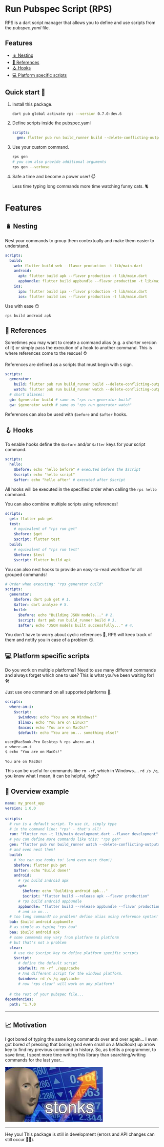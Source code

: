 # Run Pubspec Script (RPS)

RPS is a dart script manager that allows you to define and use scripts from the _pubspec.yaml_ file.


## Features 
<!-- no toc -->
- [🪆 Nesting](#nesting) 
- [🔗 References](#references) 
- [🪝 Hooks](#hooks) 
- [💻 Platform specific scripts](#platform-specific-scripts) 

## Quick start 🚀

1. Install this package.
    ```bash
    dart pub global activate rps --version 0.7.0-dev.6
    ```
2. Define scripts inside the pubspec.yaml
      ```yaml
      scripts:
        gen: flutter pub run build_runner build --delete-conflicting-outputs
      ```
3. Use your custom command.
    ```bash
    rps gen
    # you can also provide additional arguments
    rps gen --verbose
    ```
4. Safe a time and become a power user! 😈
    
    Less time typing long commands more time watching funny cats. 🐈

# Features

## 🪆 Nesting

Nest your commands to group them contextually and make them easier to understand.

```yaml
scripts:
  build:
    web: flutter build web --flavor production -t lib/main.dart
    android:
      apk: flutter build apk --flavor production -t lib/main.dart
      appbundle: flutter build appbundle --flavor production -t lib/main.dart
    ios:
      ipa: flutter build ipa --flavor production -t lib/main.dart
      ios: flutter build ios --flavor production -t lib/main.dart
```

Use with ease 😏

```
rps build android apk
```

## 🔗 References

Sometimes you may want to create a command alias (e.g. a shorter version of it) or simply pass the execution of a hook to another command. This is where references come to the rescue! ⛑

References are defined as a scripts that must begin with `$` sign.

```yaml
scripts:
  generator:
    build: flutter pub run build_runner build --delete-conflicting-outputs
    watch: flutter pub run build_runner watch --delete-conflicting-outputs
  # short aliases:
  gb: $generator build # same as "rps run generator build"
  gw: $generator watch # same as "rps run generator watch"
```

References can also be used with `$before` and `$after` hooks.

## 🪝 Hooks


To enable hooks define the `$before` and/or `$after` keys for your script command.

```yaml
scripts:
  hello:
    $before: echo "hello before" # executed before the $script
    $script: echo "hello script"
    $after: echo "hello after" # executed after $script
```

All hooks will be executed in the specified order when calling the `rps hello` command.

You can also combine multiple scripts using references!

```yaml
scripts:
  get: flutter pub get
  test:
    # equivalent of "rps run get"
    $before: $get
    $script: flutter test
  build:
    # equivalent of "rps run test"
    $before: $test
    $script: flutter build apk
```

You can also nest hooks to provide an easy-to-read workflow for all grouped commands!

```yaml
# Order when executing: "rps generator build"
scripts:
  generator:
    $before: dart pub get # 1.
    $after: dart analyze # 5.
    build:
      $before: echo "Building JSON models..." # 2.
      $script: dart pub run build_runner build # 3.
      $after: echo "JSON models built successfully..." # 4.
```

You don't have to worry about cyclic references 🔄, RPS will keep track of them and notify you in case of a problem 😏.

## 💻 Platform specific scripts

Do you work on multiple platforms? Need to use many different commands and always forget which one to use? This is what you've been waiting for! 🛠

Just use one command on all supported platforms 💪.

```yaml
scripts:
  where-am-i:
    $script:
      $windows: echo "You are on Windows!"
      $linux: echo "You are on Linux!"
      $macos: echo "You are on MacOs!"
      $default: echo "You are on... something else?"
```

```
user@MacBook-Pro Desktop % rps where-am-i
> where-am-i
$ echo "You are on MacOs!"

You are on MacOs!
```

This can be useful for commands like `rm -rf`, which in Windows.... `rd /s /q`, you know what I mean, it can be helpful, right?

## 🔎 Overview example

```yaml
name: my_great_app
version: 1.0.0

scripts:
  # run is a default script. To use it, simply type
  # in the command line: "rps" - that's all!
  run: "flutter run -t lib/main_development.dart --flavor development"
  # you can define more commands like this: "rps gen"
  gen: "flutter pub run build_runner watch --delete-conflicting-outputs"
  # and even nest them!
  build:
    # You can use hooks to! (and even nest them!)
    $before: flutter pub get
    $after: echo "Build done!"
    android:
      # rps build android apk
      apk: 
        $before: echo "Building android apk..."
        $script: "flutter build --release apk --flavor production"
      # rps build android appbundle
      appbundle: "flutter build --release appbundle --flavor production"
      # and so on...
  # too long command? no problem! define alias using reference syntax!
  bab: $build android appbundle
  # as simple as typing "rps baa"
  baa: $build android apk
  # some commands may vary from platform to platform
  # but that's not a problem
  clear:
    # use the $script key to define platform specific scripts
    $script:
      # define the default script
      $default: rm -rf ./app/cache
      # And different script for the windows platform.
      $windows: rd /s /q app\cache
      # now "rps clear" will work on any platform!

  # the rest of your pubspec file...
dependencies:
  path: ^1.7.0
```

---

## 📈 Motivation

I got bored of typing the same long commands over and over again... I even got bored of pressing that boring (and even small on a MacBook) up arrow key to find my previous command in history. So, as befits a programmer, to save time, I spent more time writing this library than searching/writing commands for the last year...

![stonks](./stonks.jpg)

---

Hey you! This package is still in development (errors and API changes can still occur 🐛😏).
